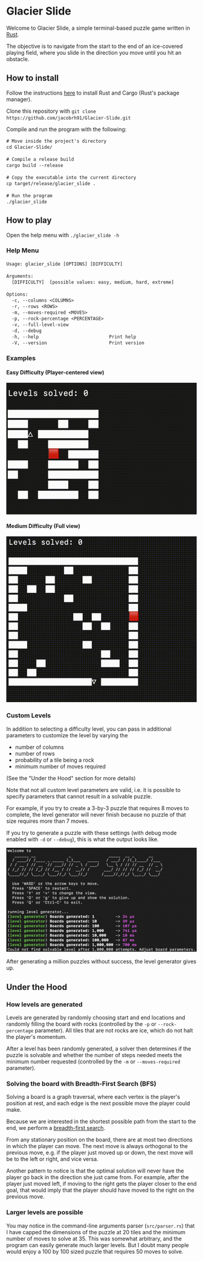 # Glacier Slide

Welcome to Glacier Slide, a simple terminal-based puzzle game written in <a href=https://www.rust-lang.org>Rust</a>.

The objective is to navigate from the start to the end of an ice-covered playing field, where you slide in the direction
you move until you hit an obstacle.

## How to install

Follow the instructions <a href=https://www.rust-lang.org/tools/install>here</a> to install Rust and Cargo (Rust's package manager).

Clone this repository with `git clone https://github.com/jacobrh91/Glacier-Slide.git`

Compile and run the program with the following:

```
# Move inside the project's directory
cd Glacier-Slide/

# Compile a release build
cargo build --release

# Copy the executable into the current directory
cp target/release/glacier_slide .

# Run the program
./glacier_slide
```

## How to play

Open the help menu with `./glacier_slide -h`

### Help Menu

```
Usage: glacier_slide [OPTIONS] [DIFFICULTY]

Arguments:
  [DIFFICULTY]  [possible values: easy, medium, hard, extreme]

Options:
  -c, --columns <COLUMNS>             
  -r, --rows <ROWS>                   
  -m, --moves-required <MOVES>        
  -p, --rock-percentage <PERCENTAGE>  
  -v, --full-level-view               
  -d, --debug                   
  -h, --help                          Print help
  -V, --version                       Print version
```

### Examples

#### Easy Difficulty (Player-centered view)

![Example of an easy level](<imgs/easy.gif>)

#### Medium Difficulty (Full view)

![Example of a medium level](<imgs/full_view.gif>)

### Custom Levels

In addition to selecting a difficulty level, you can pass in additional parameters to customize the level by varying the
  * number of columns
  * number of rows
  * probability of a tile being a rock
  * minimum number of moves required 

(See the "Under the Hood" section for more details)

Note that not all custom level parameters are valid, i.e. it is possible to specify parameters that cannot result in a solvable puzzle.

For example, if you try to create a 3-by-3 puzzle that requires 8 moves to complete, the level generator will never
  finish because no puzzle of that size requires more than 7 moves.

If you try to generate a puzzle with these settings (with debug mode enabled with `-d` or `--debug`), this is what the output looks like.

![Program gives up after 1 million](<imgs/Give up after 1 million.png>)

After generating a million puzzles without success, the level generator gives up.

## Under the Hood

### How levels are generated

Levels are generated by randomly choosing start and end locations and randomly filling the board with rocks (controlled by the `-p` or `--rock-percentage` parameter). All tiles that are not rocks are ice, which do not halt the player's momentum.

After a level has been randomly generated, a solver then determines if the puzzle is solvable and whether the number of steps needed meets the minimum number requested (controlled by the `-m` or `--moves-required` parameter).

### Solving the board with Breadth-First Search (BFS)

Solving a board is a graph traversal, where each vertex is the player's position at rest, and each edge is the next possible move the player could make.

Because we are interested in the shortest possible path from the start to the end, we perform a <a href=https://en.wikipedia.org/wiki/Breadth-first_search>breadth-first search</a>. 

From any stationary position on the board, there are at most two directions in which the player can move. The next move is always orthogonal to the previous move, e.g. if the player just moved up or down, the next move will be to the left or right, and vice versa.

Another pattern to notice is that the optimal solution will never have the player go back in the direction she just came from. For example, after the player just moved left, if moving to the right gets the player closer to the end goal, that would imply that the player should have moved to the right on the previous move.

### Larger levels are possible

You may notice in the command-line arguments parser (`src/parser.rs`) that I have capped the dimensions of the puzzle at 20 tiles and the minimum number of moves to solve at 35. This was somewhat arbitrary, and the program can easily generate much larger levels. But I doubt many people would enjoy a 100 by 100 sized puzzle that requires 50 moves to solve. 